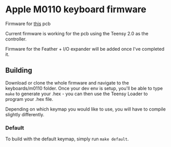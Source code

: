 Apple M0110 keyboard firmware
=============================

Firmware for [this](https://github.com/saucybulgogi/Apple-M0110-BT) pcb

Current firmware is working for the pcb using the Teensy 2.0 as the controller. 

Firmware for the Feather + I/O expander will be added once I've completed it. 

## Building

Download or clone the whole firmware and navigate to the keyboards/m0110 folder. Once your dev env is setup, you'll be able to type `make` to generate your .hex - you can then use the Teensy Loader to program your .hex file. 

Depending on which keymap you would like to use, you will have to compile slightly differently.

### Default

To build with the default keymap, simply run `make default`.